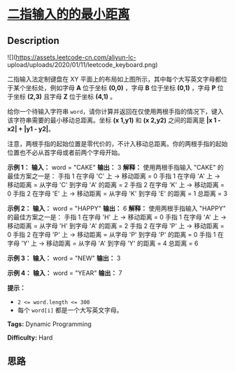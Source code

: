 # [二指输入的的最小距离][title]

## Description

![](https://assets.leetcode-cn.com/aliyun-lc-
upload/uploads/2020/01/11/leetcode_keyboard.png)

二指输入法定制键盘在 XY 平面上的布局如上图所示，其中每个大写英文字母都位于某个坐标处，例如字母  **A**  位于坐标  **(0,0)** ，字母
**B**  位于坐标  **(0,1)** ，字母  **P**  位于坐标  **(2,3)**  且字母 **Z**  位于坐标  **(4,1)**
。

给你一个待输入字符串 `word`，请你计算并返回在仅使用两根手指的情况下，键入该字符串需要的最小移动总距离。坐标  **(x 1,y1)** 和 **(x
2,y2)** 之间的距离是  **|x 1 \- x2| + |y1 \- y2|**。

注意，两根手指的起始位置是零代价的，不计入移动总距离。你的两根手指的起始位置也不必从首字母或者前两个字母开始。



**示例 1：**
            **输入：** word = "CAKE"    **输出：** 3    **解释：** 使用两根手指输入 "CAKE" 的最佳方案之一是：     手指 1 在字母 'C' 上 -> 移动距离 = 0     手指 1 在字母 'A' 上 -> 移动距离 = 从字母 'C' 到字母 'A' 的距离 = 2     手指 2 在字母 'K' 上 -> 移动距离 = 0     手指 2 在字母 'E' 上 -> 移动距离 = 从字母 'K' 到字母 'E' 的距离  = 1     总距离 = 3    

**示例 2：**
            **输入：** word = "HAPPY"    **输出：** 6    **解释：**    使用两根手指输入 "HAPPY" 的最佳方案之一是：    手指 1 在字母 'H' 上 -> 移动距离 = 0    手指 1 在字母 'A' 上 -> 移动距离 = 从字母 'H' 到字母 'A' 的距离 = 2    手指 2 在字母 'P' 上 -> 移动距离 = 0    手指 2 在字母 'P' 上 -> 移动距离 = 从字母 'P' 到字母 'P' 的距离 = 0    手指 1 在字母 'Y' 上 -> 移动距离 = 从字母 'A' 到字母 'Y' 的距离 = 4    总距离 = 6    

**示例 3：**
            **输入：** word = "NEW"    **输出：** 3    

**示例 4：**
            **输入：** word = "YEAR"    **输出：** 7    



**提示：**

  * `2 <= word.length <= 300`
  * 每个 `word[i]` 都是一个大写英文字母。


**Tags:** Dynamic Programming

**Difficulty:** Hard

## 思路

[title]: https://leetcode-cn.com/problems/minimum-distance-to-type-a-word-using-two-fingers
